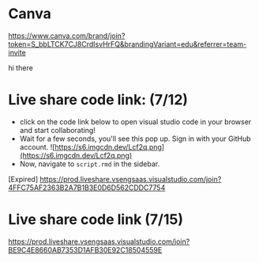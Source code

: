 

# Canva 
https://www.canva.com/brand/join?token=S_bbLTCK7CJ8CrdIsvHrFQ&brandingVariant=edu&referrer=team-invite

hi there

# Live share code link: (7/12)

- click on the code link below to open visual studio code in your browser and start collaborating!
- Wait for a few seconds, you'll see this pop up. Sign in with your GitHub account.
  ![https://s6.imgcdn.dev/Lcf2q.png](https://s6.imgcdn.dev/Lcf2q.png)
- Now, navigate to `script.rmd` in the sidebar.

[Expired] https://prod.liveshare.vsengsaas.visualstudio.com/join?4FFC75AF2363B2A7B1B3E0D6D562CDDC7754


# Live share code link (7/15)

https://prod.liveshare.vsengsaas.visualstudio.com/join?BE9C4E8660AB7353D1AFB30E92C18504559E
